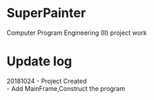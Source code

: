 # SuperPainter

Computer Program Engineering (II) project work 

# Update log

20181024  - Project Created
          <br>- Add MainFrame,Construct the program 
 
